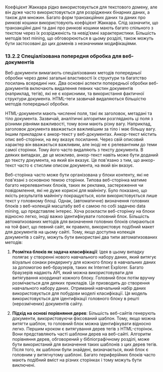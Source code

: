 Коефіцієнт Жаккара рідко використовується для текстового домену, але він дуже часто використовується для розріджених бінарних даних, а також для множин. Багато форм транзакційних даних та даних про ринкові кошики використовують коефіцієнт Жаккара. Слід зазначити, що транзакційні дані та дані про ринкові кошики мають багато спільного з текстом через їх розрідженість та невід'ємні характеристики. Більшість методів text mining, що обговорюються в цьому розділі, також можуть бути застосовані до цих доменів з незначними модифікаціями.

### 13.2.2 Спеціалізована попередня обробка для веб-документів

Веб-документи вимагають спеціалізованих методів попередньої обробки через деякі загальні властивості їх структури та багатство посилань всередині них. Два основні аспекти попередньої обробки веб-документів включають видалення певних частин документів (наприклад, тегів), які не є корисними, та використання фактичної структури документа. HTML-теги зазвичай видаляються більшістю методів попередньої обробки.

HTML-документи мають численні поля, такі як заголовок, метадані та тіло документа. Зазвичай, аналітичні алгоритми розглядають ці поля з різними рівнями важливості, тому вони мають різну вагу. Наприклад, заголовок документа вважається важливішим за тіло і має більшу вагу. Іншим прикладом є анкор-текст у веб-документах. Анкор-текст містить опис веб-сторінки, на яку вказує посилання. Через свій описовий характер він вважається важливим, але іноді не є релевантним до теми самої сторінки. Тому його часто видаляють з тексту документа. В деяких випадках, де це можливо, анкор-текст навіть може бути доданий до тексту документа, на який він вказує. Це пов'язано з тим, що анкор-текст часто є стислим описом документа, на який він вказує.

Веб-сторінка часто може бути організована у блоки контенту, які не пов'язані з основною темою сторінки. Типова веб-сторінка матиме багато нерелевантних блоків, таких як реклама, застереження чи повідомлення, які не дуже корисні для майнінгу. Було показано, що якість результатів майнінгу покращується, коли використовується лише текст у головному блоці. Однак, (автоматичне) визначення головних блоків з веб-колекцій масштабу веб є самою по собі задачею data mining, що представляє інтерес. Хоча розкласти веб-сторінку на блоки відносно легко, іноді важко ідентифікувати головний блок. Більшість автоматизованих методів для визначення головних блоків спираються на той факт, що певний сайт, як правило, використовує подібний макет для документів на цьому сайті. Тому, якщо доступна колекція документів з сайту, можуть бути використані два типи автоматизованих методів:

1. **Розмітка блоків як задача класифікації**: Ідея в цьому випадку полягає у створенні нового навчального набору даних, який витягує візуальні ознаки рендерингу для кожного блоку в навчальних даних за допомогою веб-браузерів, таких як Internet Explorer. Багато браузерів надають API, який можна використовувати для витягування координат кожного блоку. Головний блок потім вручну розмічається для деяких прикладів. Це призводить до створення навчального набору даних. Отриманий навчальний набір даних використовується для побудови моделі класифікації. Ця модель використовується для ідентифікації головного блоку в решті (нерозмічених) документів сайту.

2. **Підхід на основі порівняння дерев**: Більшість веб-сайтів генерують документи, використовуючи фіксований шаблон. Тому, якщо можна витягти шаблон, то головний блок можна ідентифікувати відносно легко. Першим кроком є витягування дерев тегів з HTML-сторінок. Вони представляють часті шаблони дерев на веб-сайті. Алгоритм порівняння дерев, обговорений у бібліографічному розділі, може бути використаний для визначення таких шаблонів з цих дерев тегів. Після того, як шаблони були знайдені, визначається, який блок є головним у витягнутому шаблоні. Багато периферійних блоків часто мають подібний вміст на різних сторінках і тому можуть бути виключені.